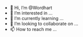 - 👋 Hi, I’m @Wordhart
- 👀 I’m interested in ...
- 🌱 I’m currently learning ...
- 💞️ I’m looking to collaborate on ...
- 📫 How to reach me ...

<!---
Wordhart/Wordhart is a ✨ special ✨ repository because its `README.md` (this file) appears on your GitHub profile.
You can click the Preview link to take a look at your changes.
--->
